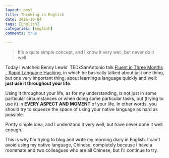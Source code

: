 ```yaml
---
layout: post
title: Thinking in English
date: 2016-10-04
tags: [English]
categories: [English]
comments: true

---
```


> It's a quite simple concept, and I know it very well, but never do it well.

Today I watched Benny Lewis' TEDxSanAntonio talk [Fluent in Three Months - Rapid Language Hacking](https://www.youtube.com/watch?v=HZqUeWshwMs), in which he basically talked about just one thing, but one very important thing, about learning a language quickly and well: **just use it throughout your life**.

Using it throughout your life, as for my understanding, is not just in some particular circumstances or when doing some particular tasks, but (trying to use it) in **EVERY ASPECT AND MOMENT** of your life. In other words, you should try to squeeze the space of using your native language as hard as possible.

Pretty simple idea, and I understand it very well, but have never done it well enough.

This is why I'm trying to blog and write my morning diary in English. I can't avoid using my native language, Chinese, completely because I have a roommate and two colleagues who are all Chinese, but I'll continue to try.
